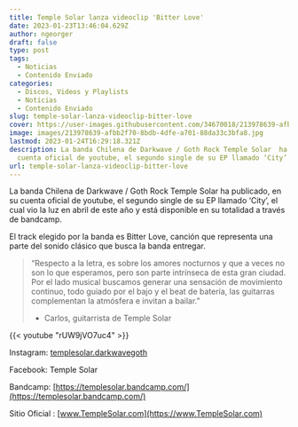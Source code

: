```yaml
---
title: Temple Solar lanza videoclip 'Bitter Love'
date: 2023-01-23T13:46:04.629Z
author: ngeorger
draft: false
type: post
tags:
  - Noticias
  - Contenido Enviado
categories:
  - Discos, Videos y Playlists
  - Noticias
  - Contenido Enviado
slug: temple-solar-lanza-videoclip-bitter-love
cover: https://user-images.githubusercontent.com/34670018/213978639-afbb2f70-8bdb-4dfe-a701-88da33c3bfa8.jpg
image: images/213978639-afbb2f70-8bdb-4dfe-a701-88da33c3bfa8.jpg
lastmod: 2023-01-24T16:29:18.321Z
description: La banda Chilena de Darkwave / Goth Rock Temple Solar  ha publicado, en su
  cuenta oficial de youtube, el segundo single de su EP llamado ‘City’
url: temple-solar-lanza-videoclip-bitter-love
---
```


La banda Chilena de Darkwave / Goth Rock Temple Solar  ha publicado, en su cuenta oficial de youtube, el segundo single de su EP llamado ‘City’, el cual  vio la luz en abril de este año y está disponible en su totalidad a través de bandcamp.

El track elegido por la banda es  Bitter Love, canción que representa una parte del sonido clásico que busca la banda entregar.

> “Respecto a la letra, es sobre los amores nocturnos y que a veces no son lo que esperamos, pero son parte intrínseca de esta gran ciudad. Por el lado musical buscamos generar una sensación de movimiento continuo, todo guiado por el bajo y el beat de batería, las guitarras complementan la atmósfera e invitan a bailar.”
>
> - Carlos, guitarrista de Temple Solar

{{< youtube "rUW9jVO7uc4" >}}

Instagram: [templesolar.darkwavegoth](https://instagram.com/templesolar.darkwavegoth)

Facebook: Temple Solar

Bandcamp: [https://templesolar.bandcamp.com/](https://templesolar.bandcamp.com/)

Sitio Oficial : [www.TempleSolar.com](https://www.TempleSolar.com)
